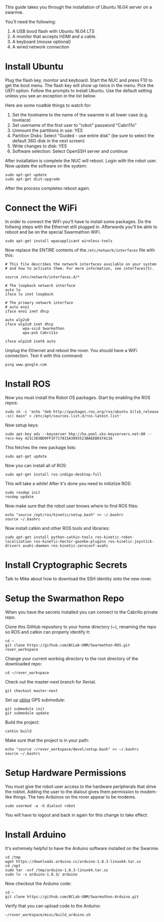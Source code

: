 This guide takes you through the installation of Ubuntu 16.04 server on a swarmie. 

You'll need the following: 
1. A USB bood flash with Ubuntu 16.04 LTS
2. A monitor that accepts HDMI and a cable. 
3. A keyboard (mouse optional)
4. A wired network connection

# Install Ubuntu

Plug the flash key, monitor and keyboard. Start the NUC and press F10 to get the boot menu. The flash key will show
up twice in the menu. Pick the UEFI option. Follow the prompts to install Ubuntu. Use the default setting unless you 
see an exception in the list below.

Here are some noatble things to watch for:
1. Set the hostname to the name of the swarmie in all lower case (e.g. lovelace)
2. Set username of the first user to "robot" password "Cabri11o"
3. Unmount the partitions in use: YES 
4. Partition Disks: Select "Guided - use entire disk" (be sure to select the default 36G disk in the next screen)
5. Write changes to disk: YES
6. Software selection: Select OpenSSH server and continue

After installation is complete the NUC will reboot. Login with the robot user. Now update the software on the system:
```
sudo apt-get update
sudo apt-get dist-upgrade
```
After the process completes reboot again. 

# Connect the WiFi

In order to connect the WiFi you'll have to install some packages. Do the follwing steps with the Ethernet still plugged in. 
Afterwards you'll be able to reboot and be on the special Swarmathon WiFi.

```
sudo apt-get install wpasupplicant wireless-tools
```

Now replace the ENTIRE contents of the ```/etc/network/interfaces``` file with this:
```
# This file describes the network interfaces available on your system
# and how to activate them. For more information, see interfaces(5).

source /etc/network/interfaces.d/*

# The loopback network interface
auto lo
iface lo inet loopback

# The primary network interface
# auto eno1
iface eno1 inet dhcp

auto wlp2s0  
iface wlp2s0 inet dhcp
        wpa-ssid Swarmathon
        wpa-psk Cabri11o

iface wlp2s0 inet6 auto
```

Unplug the Ethernet and reboot the rover. You should have a WiFi connection. Test it with this command:

```
ping www.google.com
```

# Install ROS
Now you must install the Robot OS packages. Start by enabling the ROS repos:
```
sudo sh -c 'echo "deb http://packages.ros.org/ros/ubuntu $(lsb_release -sc) main" > /etc/apt/sources.list.d/ros-latest.list'
```
Now setup keys:
```
sudo apt-key adv --keyserver hkp://ha.pool.sks-keyservers.net:80 --recv-key 421C365BD9FF1F717815A3895523BAEEB01FA116
```
This fetches the new package lists:
```
sudo apt-get update
```
Now you can install all of ROS: 
```
sudo apt-get install ros-indigo-desktop-full
```
This will take a while! After it's done you need to initizlize ROS:
```
sudo rosdep init
rosdep update
```
Now make sure that the robot user knows where to find ROS files:
```
echo "source /opt/ros/kinetic/setup.bash" >> ~/.bashrc
source ~/.bashrc
```
Now install catkin and other ROS tools and libraries:
```
sudo apt-get install python-catkin-tools ros-kinetic-robot-localization ros-kinetic-hector-gazebo-plugins ros-kinetic-joystick-drivers avahi-daemon ros-kinetic-zeroconf-avahi
```

# Install Cryptographic Secrets
Talk to Mike about how to download the SSH identity onto the new rover. 

# Setup the Swarmathon Repo 
When you have the secrets installed you can connect to the Cabrillo private repo. 

Clone this GitHub repository to your home directory (~), renaming the repo so ROS and catkin can properly identify it:

```
cd ~
git clone https://github.com/BCLab-UNM/Swarmathon-ROS.git rover_workspace
```

Change your current working directory to the root directory of the downloaded repo:

```
cd ~/rover_workspace
```

Check out the master-next branch for Xenial. 
```
git checkout master-next
```

Set up [ublox](http://wiki.ros.org/ublox) GPS submodule:

```
git submodule init
git submodule update
```
Build the project:
```
catkin build
```
Make sure that the project is in your path:
```
echo "source ~/rover_workspace/devel/setup.bash" >> ~/.bashrc
source ~/.bashrc
```
# Setup Hardware Permissions 
You must give the robot user access to the hardware peripherals that drive the robtot. Adding the user to the dialout 
gives them permission to modem-like things. The two Arduinos on the rover appear to be modems. 
```
sudo usermod -a -G dialout robot
```
You will have to logout and back in again for this change to take effect. 

# Install Arduino
It's extremely helpful to have the Arduino software installed on the Swarmie. 
```
cd /tmp
wget https://downloads.arduino.cc/arduino-1.8.3-linux64.tar.xz
cd /opt
sudo tar -xvf /tmp/arduino-1.8.3-linux64.tar.xz 
sudo ln -s arduino-1.8.3/ arduino
```
Now checkout the Arduino code:
```
cd ~
git clone https://github.com/BCLab-UNM/Swarmathon-Arduino.git
```
Verify that you can upload code to the Arduino:
```
~/rover_workspace/misc/build_arduino.sh 
```
